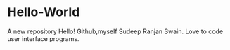 # Hello-World
A new repository
Hello! Github,myself Sudeep Ranjan Swain.
Love to code user interface programs.
